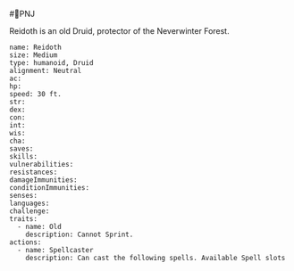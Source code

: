 #👥PNJ


Reidoth is an old Druid, protector of the Neverwinter Forest.


```Monster {.two-column}
name: Reidoth
size: Medium
type: humanoid, Druid
alignment: Neutral
ac: 
hp: 
speed: 30 ft.
str: 
dex: 
con: 
int: 
wis: 
cha: 
saves: 
skills: 
vulnerabilities: 
resistances: 
damageImmunities: 
conditionImmunities: 
senses: 
languages: 
challenge: 
traits:
  - name: Old
    description: Cannot Sprint. 
actions:
  - name: Spellcaster
    description: Can cast the following spells. Available Spell slots


```